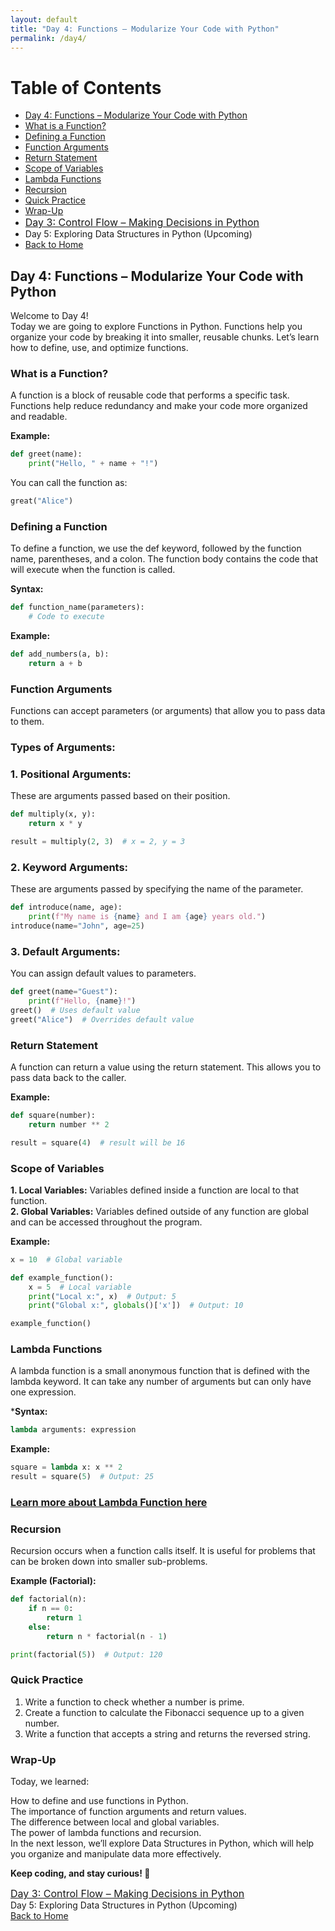 ```yaml
---
layout: default
title: "Day 4: Functions – Modularize Your Code with Python"
permalink: /day4/
---
```


# Table of Contents
- [Day 4: Functions – Modularize Your Code with Python](#day4)
- [What is a Function?](#What-is-a-Function)
- [Defining a Function](#Defining-a-Function)
- [Function Arguments](#Function-Arguments)
- [Return Statement](#Return-Statement)
- [Scope of Variables](#Scope-of-Variables)
- [Lambda Functions](#Lambda-Functions)
- [Recursion](#Recursion)
- [Quick Practice](#practice)
- [Wrap-Up](#Wrap-Up)
- <a href="{{ site.baseurl }}/day3/" style="font-size: 16px;"> Day 3: Control Flow – Making Decisions in Python</a>   
- Day 5: Exploring Data Structures in Python (Upcoming)  
- <a href="{{ site.baseurl }}/">Back to Home</a>

## Day 4: Functions – Modularize Your Code with Python <a name="day4"></a>  
Welcome to Day 4!  
Today we are going to explore Functions in Python. Functions help you organize your code by breaking it into smaller, reusable chunks. Let’s learn how to define, use, and optimize functions.

### What is a Function? <a name="What-is-a-Function"></a>  
A function is a block of reusable code that performs a specific task. Functions help reduce redundancy and make your code more organized and readable.

**Example:**
```python
def greet(name):
    print("Hello, " + name + "!")
```
You can call the function as:  
```python
great("Alice")
```

### Defining a Function <a name="Defining-a-Function"></a>  
To define a function, we use the def keyword, followed by the function name, parentheses, and a colon. The function body contains the code that will execute when the function is called.

**Syntax:**
```python
def function_name(parameters):
    # Code to execute
```

**Example:**  
```python
def add_numbers(a, b):
    return a + b
```

### Function Arguments <a name="Function-Arguments"></a>  
Functions can accept parameters (or arguments) that allow you to pass data to them.

### Types of Arguments:

### 1. Positional Arguments:  
These are arguments passed based on their position.

```python
def multiply(x, y):
    return x * y

result = multiply(2, 3)  # x = 2, y = 3
```

### 2. Keyword Arguments:  
These are arguments passed by specifying the name of the parameter.   

```python
def introduce(name, age):
    print(f"My name is {name} and I am {age} years old.")
introduce(name="John", age=25)
```

### 3. Default Arguments:  
You can assign default values to parameters.

```python
def greet(name="Guest"):
    print(f"Hello, {name}!")
greet()  # Uses default value
greet("Alice")  # Overrides default value
```

### Return Statement <a name="Return-Statement"></a>  
A function can return a value using the return statement. This allows you to pass data back to the caller.

**Example:**  
```python
def square(number):
    return number ** 2

result = square(4)  # result will be 16  
```

### Scope of Variables <a name="Scope-of-Variables"></a>  
**1. Local Variables:** Variables defined inside a function are local to that function.   
**2. Global Variables:** Variables defined outside of any function are global and can be accessed throughout the program.  

**Example:**
```python
x = 10  # Global variable

def example_function():
    x = 5  # Local variable
    print("Local x:", x)  # Output: 5
    print("Global x:", globals()['x'])  # Output: 10

example_function()
```

### Lambda Functions <a name="Lambda-Functions"></a>  
A lambda function is a small anonymous function that is defined with the lambda keyword. It can take any number of arguments but can only have one expression.

***Syntax:**
```python
lambda arguments: expression
```

**Example:**
```python
square = lambda x: x ** 2
result = square(5)  # Output: 25
```

### <a href="{{ site.baseurl }}/LambdaFunction/" style="font-size: 16px;">Learn more about Lambda Function here</a>

### Recursion <a name="Recursion"></a>  
Recursion occurs when a function calls itself. It is useful for problems that can be broken down into smaller sub-problems.

**Example (Factorial):**
```python
def factorial(n):
    if n == 0:
        return 1
    else:
        return n * factorial(n - 1)

print(factorial(5))  # Output: 120
```

### Quick Practice <a name="practice"></a>
1. Write a function to check whether a number is prime.  
2. Create a function to calculate the Fibonacci sequence up to a given number.  
3. Write a function that accepts a string and returns the reversed string.  

### Wrap-Up <a name="Wrap-Up"></a>  
Today, we learned:

How to define and use functions in Python.  
The importance of function arguments and return values.  
The difference between local and global variables.  
The power of lambda functions and recursion.  
In the next lesson, we’ll explore Data Structures in Python, which will help you organize and manipulate data more effectively.  

**Keep coding, and stay curious! 🚀**

<a href="{{ site.baseurl }}/day3/" style="font-size: 16px;"> Day 3: Control Flow – Making Decisions in Python</a>   
Day 5: Exploring Data Structures in Python (Upcoming)  
<a href="{{ site.baseurl }}/">Back to Home</a>  

